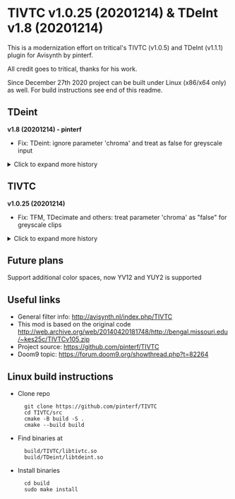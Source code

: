# TIVTC v1.0.25 (20201214) & TDeInt v1.8 (20201214)

This is a modernization effort on tritical's TIVTC (v1.0.5) and TDeInt (v1.1.1) plugin for Avisynth by pinterf.

All credit goes to tritical, thanks for his work.

Since December 27th 2020 project can be built under Linux (x86/x64 only) as well. For build instructions see end of this readme.

## TDeint
**v1.8 (20201214) - pinterf**
- Fix: TDeint: ignore parameter 'chroma' and treat as false for greyscale input

<details>
    <summary>Click to expand more history</summary>

**v1.7 (20200921) - pinterf**
- Fix: TDeint: crash when edeint is a 10+ bit clip

**v1.6 (20200611) - pinterf**
- Frame hints 10-16 bits
- Proper 16 bit combing detection

**v1.5 (20200513) - pinterf**
- Fix: mode=2 10-16 bit green screen
- Fix: mode=2 right side artifact regression in v1.4 (SSE2)

**v1.4 (20200512) - pinterf**
- 10-16 bit support
- Greyscale support
- Minor fixes on non-YV12 support
- fix crash when mode=2 and map>=3 and slow>0
- much more code clean and refactor

**v1.3 (20200508)**
- Add YV411 support, now all 8 bit planar YUV formats supported (except on debug display modes)
- more code clean and refactor
- Give error on greyscale or 10+ bit videos

**v1.2 (20200505)**
- Add AviSynth+ V8 interface support: passing frame properties
- Add planar YV16 and YV24 color spaces (The Big Work)
  result: YV16 output is identical with YUY2 (but a bit slower at the moment)
- Fix mode=0 for yuy2 (asm code was completely off)
- Fix mode=0 (general), luma was never processed in CheckedComb
- Fix crash with AviSynth+ versions (in general: when frame buffer alignment is more than 16 bytes)
- TDeint: refactor, code clean, c++17 conformity, keep C and SSE2
- Inline assembler code ported to intrinsics and C code. 
- Add some more SSE2 (MMX and ISSE code removed)
- x64 version is compilable!
- Add ClangCL, and XP configurations to the solutions.
</details>

## TIVTC

**v1.0.25 (20201214)**
- Fix: TFM, TDecimate and others: treat parameter 'chroma' as "false" for greyscale clips

<details>
    <summary>Click to expand more history</summary>

**v1.0.24 (20201214)**
- Fix: TFM: do not give error on greyscale clip

**v1.0.23 (20201020)**
- RequestLinear: fix: initial large frame number difference out of order frame requests
  caused by heavy multithreading could result in "internal error - frame not in cache"

**v1.0.22 (20200805)**
- TDecimate, FrameDiff: further fix of SAD based metric calculation for block size 32 (v15 regression)
  (report and fix by 299792458m)

**v1.0.21 (20200727)**
- TDecimate, FrameDiff: fix x-block size usage in metric calculation (v15 regression)
  (report and fix by 299792458m)

**v1.0.20 (20200622)**
- TFM: fix crash when PP=1 and display=true (v19 regression)

**v1.0.19 (20200611)**
- TIVTC filter: overall greyscale and 10-16 bit support
- "display" works for all colorspaces (not only for YUY2 and YV12)
  (v1.0.18 - no release)
- Fix: TFM: possible crash on YV16 for chroma=true (checkComb)
- Fix: TDecimate: fix mode=5 crash at the initializing stage due to an unallocated metric buffer (old bug)
- Fix: TFM: y0 (and y1) banding exclusion parameters are properly handled 
       (by knowing that a frame is processed between 2 and (y0-2) for internal algorithmic reasons)

**v1.0.17 (20200512)**
- Fix: TDecimate clip2 colorspace check
- Fix: Metric calculation (regression after v14)

**v1.0.16 (20200510)**
- Fix: TFMPP clip2 colorspace similarity check failed

**v1.0.15 (20200508)**
- Fix random crashes (due to old plugin assumed that Avisynth framebuffer alignment is at most 16 bytes)
- Other small fixes, which I do not know what affected
- Support planar YV411, YV16 and YV24 besides YV12 (YUY2 was not removed)
  (except on debug display modes)
- Huge refactor and code clean, made some parts common with TDeint, code un-duplicate-triplicate
- only C and SSE2, no MMX, no ISSE
- parameter opt=0 disables SSE2, 1-3 enables (was: 1:MMX 2:ISSE 3:SSE2)
- Add ClangCL, and XP configurations to the solutions. (note: MSVC can be quicker(!))
- Add AviSynth+ V8 interface support: passing frame properties
- Give error on greyscale or 10+ bit videos
- Todo: more refactor needed before moving to 10+ bit depth support

**v1.0.14 (20190207)**
- Fix: option slow=2 field<>0. Thanks to 299792458m. 
  Regression since 1.0.6 caused by bad assembly code reverse engineering. Tritical's original 1.0.5 was O.K.

**v1.0.13 (skipped)**
**v1.0.12 (20190207)**
  (incomplete, 1.0.14 replaces)

**v1.0.11 (20180323)**
- Revert to pre-1.0.9 usehint detection: conflicted with mode 5 (sometimes bad clip length was reported)
  (reason of the workaround (crash at mysterious circumstances) was eliminated: mmx state was not cleared in mvtools2) 
- Fix: bad check for emptiness of orgOut parameter

**v1.0.10 (20180119)**
- integrate new orgOut parameter for TDecimate (by 8day) (see TDecimate - READ ME.txt)

**v1.0.9 (20170608)**
- Fix (workaround): Move frame hints detection from constructor into the first GetFrame (x64 build with 64 bit x264 crash under mysterious circumstances)
- Filters autoregister themselves as MT_SERIALIZED for Avisynth+, except MergeHints (MT_MULTI_INSTANCE)
  Note: for proper serialized behaviour under Avisynth+ MT, please use avs+ r2504 or later.

**v1.0.8 (20170429)**
- Fix: TFM PP=2 and PP=5 (Blend deint)

**v1.0.7 (20170427)**
- fix crash in FieldDiff (in new SIMD SSE2 rewrite)

**v1.0.6 (20170421) - pinterf**
- project migrated to VS 2015
- AVS 2.6 interface, no Avisynth 2.5.x support
- some fixes
- x64 port and readability: move all inline asm to simd intrinsics or C
- supports and requires SSE2
- MMX and ISSE is not supported, but kept in the source code for reference
- source code cleanups

**v1.0.5 (2008) - tritical**
- see old readmes
</details>

## Future plans

Support additional color spaces, now YV12 and YUY2 is supported

## Useful links

- General filter info: http://avisynth.nl/index.php/TIVTC
- This mod is based on the original code http://web.archive.org/web/20140420181748/http://bengal.missouri.edu/~kes25c/TIVTCv105.zip
- Project source: https://github.com/pinterf/TIVTC
- Doom9 topic: https://forum.doom9.org/showthread.php?t=82264

## Linux build instructions

* Clone repo
    
        git clone https://github.com/pinterf/TIVTC
        cd TIVTC/src
        cmake -B build -S .
        cmake --build build

* Find binaries at
    
        build/TIVTC/libtivtc.so
        build/TDeint/libtdeint.so

* Install binaries

        cd build
        sudo make install
